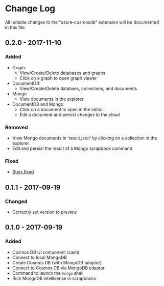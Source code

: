 # Change Log
All notable changes to the "azure-cosmosdb" extension will be documented in this file.

## 0.2.0 - 2017-11-10
### Added
- Graph:
  - View/Create/Delete databases and graphs
  - Click on a graph to open graph viewer
- DocumentDB:
  - View/Create/Delete databses, collections, and documents
- Mongo
  - View documents in the explorer
- DocumentDB and Mongo:
  - Click on a document to open in the editor
  - Edit a document and persist changes to the cloud


### Removed
- View Mongo documents in 'result.json' by clicking on a collection in the explorer
- Edit and persist the result of a Mongo scrapbook command

### Fixed
- [Bugs fixed](https://github.com/Microsoft/vscode-cosmosdb/issues?q=is%3Aissue+milestone%3A%220.2.0%22+is%3Aclosed+label%3Abug)

## 0.1.1 - 2017-09-19
### Changed
- Correctly set version to preview

## 0.1.0 - 2017-09-19
### Added
- Cosmos DB UI component (sash)
- Connect to local MongoDB
- Create Cosmos DB (with MongoDB adaptor)
- Connect to Cosmos DB via MongoDB adaptor
- Command to launch the `mongo` shell
- Rich MongoDB intellisense in scrapbooks
